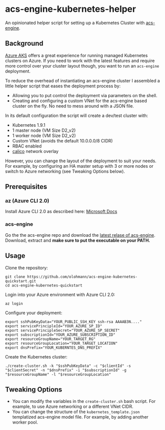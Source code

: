 # acs-engine-kubernetes-helper

An opinionated helper script for setting up a Kubernetes Cluster with [acs-engine](https://github.com/Azure/acs-engine).

## Background
[Azure AKS](https://docs.microsoft.com/en-us/azure/aks/) offers a great experience for running managed Kubernetes clusters on Azure. If you need to work with the latest features and require more control over your cluster layout though, you want to run an `acs-engine` deployment. 

To reduce the overhead of instantiating an acs-engine cluster I assembled a little helper script that eases the deployment process by:
* Allowing you to put control the deployment via parameters on the shell.
* Creating and configuring a custom VNet for the acs-engine based cluster on the fly. No need to mess around with a JSON file.

In its default configuration the script will create a dev/test cluster with:
* Kubernetes 1.9.1
* 1 master node (VM Size D2\_v2)
* 1 worker node (VM Size D2\_v2)
* Custom VNet (avoids the default 10.0.0.0/8 CIDR)
* RBAC enabled
* [calico](https://docs.projectcalico.org/v2.6/getting-started/) network overlay

However, you can change the layout of the deployment to suit your needs. For example, by configuring an HA master setup with 3 or more nodes or switch to Azure networking (see Tweaking Options below).

## Prerequisites

### az (Azure CLI 2.0)

Install Azure CLI 2.0 as described here: [Microsoft Docs](https://docs.microsoft.com/en-us/cli/azure/install-azure-cli?view=azure-cli-latest)

### acs-engine

Go the the acs-engine repo and download the [latest relase of acs-engine](https://github.com/Azure/acs-engine/releases/latest).
Download, extract and **make sure to put the executable on your PATH.**

## Usage

Clone the repository:
```
git clone https://github.com/olohmann/acs-engine-kubernetes-quickstart.git
cd acs-engine-kubernetes-quickstart
```

Login into your Azure environment with Azure CLI 2.0:
```
az login
```

Configure your deployment:
```
export sshPubKeyData="YOUR_PUBLIC_SSH_KEY ssh-rsa AAAAB3N...."
export servicePrincipleId="YOUR_AZURE_SP_ID"
export servicePrincipleSecret="YOUR_AZURE_SP_SECRET"
export subscriptionId="YOUR_AZURE_SUBSCRIPTION_ID"
export resourceGroupName="YOUR_TARGET_RG"
export resourceGroupLocation="YOUR_TARGET_LOCATION"
export dnsPrefix="YOUR_KUBERNTES_DNS_PREFIX"
```

Create the Kubernetes cluster:
```
./create-cluster.sh -k "$sshPubKeyData" -c "$clientId" -s "$clientSecret" -n "$dnsPrefix" -i "$subscriptionId" -g "$resourceGroupName" -l "$resourceGroupLocation"
```

## Tweaking Options

* You can modify the variables in the `create-cluster.sh` bash script. For example, to use Azure networking or a different VNet CIDR.
* You can change the structure of the `kubernetes_template.json` templatized acs-engine model file. For example, by adding another worker pool.
